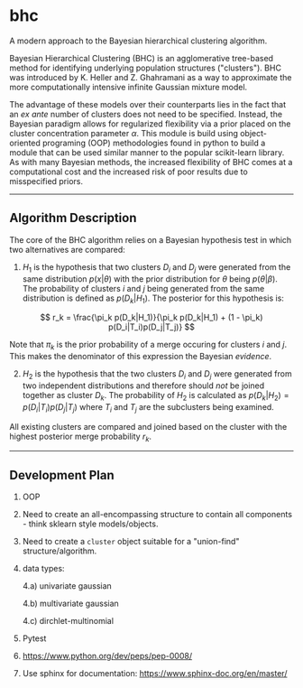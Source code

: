 # bhc

A modern approach to the Bayesian hierarchical clustering algorithm.

Bayesian Hierarchical Clustering (BHC) is an agglomerative tree-based method for identifying underlying population structures ("clusters"). BHC was introduced by K. Heller and Z. Ghahramani as a way to approximate the more computationally intensive infinite Gaussian mixture model.

The advantage of these models over their counterparts lies in the fact that an *ex ante* number of clusters does not need to be specified. Instead, the Bayesian paradigm allows for regularized flexibility via a prior placed on the cluster concentration parameter $\alpha$. This module is build using object-oriented programing (OOP) methodologies found in python to build a module that can be used similar manner to the popular scikit-learn library. As with many Bayesian methods, the increased flexibility of BHC comes at a computational cost and the increased risk of poor results due to misspecified priors. 

---

## Algorithm Description
 
The core of the BHC algorithm relies on a Bayesian hypothesis test in which two alternatives are compared:

1) $H_1$ is the hypothesis that two clusters $D_i$ and $D_j$ were generated from the same distribution $p(x | \theta)$ with the prior distribution for $\theta$ being $p(\theta | \beta)$. The probability of clusters $i$ and $j$ being generated from the same distribution is defined as $p(D_k|H_1)$. The posterior for this hypothesis is:

$$
r_k = \frac{\pi_k p(D_k|H_1)}{\pi_k p(D_k|H_1) + (1 - \pi_k) p(D_i|T_i)p(D_j|T_j)}
$$

Note that $\pi_k$ is the prior probability of a merge occuring for clusters $i$ and $j$. This makes the denominator of this expression the Bayesian *evidence*.

2) $H_2$ is the hypothesis that the two clusters $D_i$ and $D_j$ were generated from two independent distributions and therefore should *not* be joined together as cluster $D_k$. The probability of $H_2$ is calculated as $p(D_k|H_2) = p(D_i|T_i)p(D_j|T_j)$ where $T_i$ and $T_j$ are the subclusters being examined.

All existing clusters are compared and joined based on the cluster with the highest posterior merge probability $r_k$.

---

## Development Plan

1) OOP

2) Need to create an all-encompassing structure to contain all components - think sklearn style models/objects.

3) Need to create a `cluster` object suitable for a "union-find" structure/algorithm.

4) data types:

    4.a) univariate gaussian
    
    4.b) multivariate gaussian
    
    4.c) dirchlet-multinomial

5) Pytest

6) https://www.python.org/dev/peps/pep-0008/

7) Use sphinx for documentation: https://www.sphinx-doc.org/en/master/
